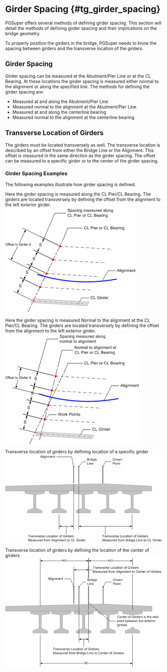 Girder Spacing {#tg_girder_spacing}
======================================
PGSuper offers several methods of defining girder spacing. This section will detail the methods of defining girder spacing and their implications on the bridge geometry.

To properly position the girders in the bridge, PGSuper needs to know the spacing between girders and the transverse location of the girders.

## Girder Spacing
Girder spacing can be measured at the Abutment/Pier Line or at the CL Bearing. At these locations the girder spacing is measured either normal to the alignment or along the specified line. The methods for defining the girder spacing are:

* Measured at and along the Abutment/Pier Line
* Measured normal to the alignment at the Abutment/Pier Line
* Measured at and along the centerline bearing
* Measured normal to the alignment at the centerline bearing

## Transverse Location of Girders
The girders must be located transversely as well. The transverse location is described by an offset from either the Bridge Line or the Alignment. This offset is measured in the same direction as the girder spacing. The offset can be measured to a specific girder or to the center of the girder spacing.

### Girder Spacing Examples
The following examples illustrate how girder spacing is defined.

Here the girder spacing is measured along the CL Pier/CL Bearing. The girders are located transversely by defining the offset from the alignment to the left exterior girder.
![](girder_spacing_on_pier.gif)


Here the girder spacing is measured Normal to the alignment at the CL Pier/CL Bearing. The girders are located transversely by defining the offset from the alignment to the left exterior girder.
![](girder_spacing_on_normal.gif)


Transverse location of girders by defining location of a specific girder
![](transverse_location1.gif)


Transverse location of girders by defining the location of the center of girders
![](transverse_location2.gif)

